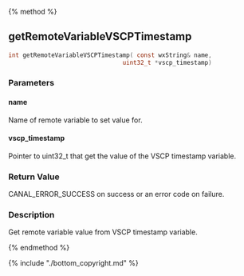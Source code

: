 
{% method %}
## getRemoteVariableVSCPTimestamp

```c
int getRemoteVariableVSCPTimestamp( const wxString& name,                              
                                uint32_t *vscp_timestamp)
```

### Parameters

#### name
Name of remote variable to set value for.

#### vscp_timestamp
Pointer to uint32_t that get the value of the VSCP timestamp variable.

### Return Value
CANAL_ERROR_SUCCESS on success or an error code on failure. 

### Description
Get remote variable value from VSCP timestamp variable. 


{% endmethod %}

{% include "./bottom_copyright.md" %}